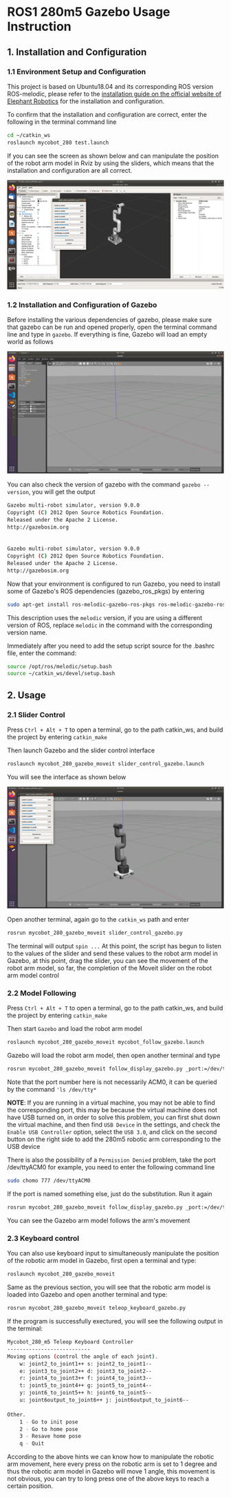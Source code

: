 # ROS1 280m5 Gazebo Usage Instruction

## 1. Installation and Configuration

### 1.1 Environment Setup and Configuration

This project is based on Ubuntu18.04 and its corresponding ROS version ROS-melodic, please refer to the [installation guide on the official website of Elephant Robotics](https://docs.elephantrobotics.com/docs/mycobot-m5-en/12-ApplicationBaseROS/12.1-ROS1/12.1.2-EnvironmentBuilding.html) for the installation and configuration.

To confirm that the installation and configuration are correct, enter the following in the terminal command line

```bash
cd ~/catkin_ws
roslaunch mycobot_280 test.launch
```

If you can see the screen as shown below and can manipulate the position of the robot arm model in Rviz by using the sliders, which means that the installation and configuration are all correct.

<img src="./image/2.png" title="" alt="2.png" data-align="center">

### 1.2 Installation and Configuration of Gazebo

Before installing the various dependencies of gazebo, please make sure that gazebo can be run and opened properly, open the terminal command line and type in `gazebo`. If everything is fine, Gazebo will load an empty world as follows

<img src="./image/10.png" title="" alt="10.png" data-align="center">

You can also check the version of gazebo with the command `gazebo --version`, you will get the output

```bash
Gazebo multi-robot simulator, version 9.0.0
Copyright (C) 2012 Open Source Robotics Foundation.
Released under the Apache 2 License.
http://gazebosim.org


Gazebo multi-robot simulator, version 9.0.0
Copyright (C) 2012 Open Source Robotics Foundation.
Released under the Apache 2 License.
http://gazebosim.org
```

Now that your environment is configured to run Gazebo, you need to install some of Gazebo's ROS dependencies (gazebo_ros_pkgs) by entering

```bash
sudo apt-get install ros-melodic-gazebo-ros-pkgs ros-melodic-gazebo-ros-control
```

This description uses the `melodic` version, if you are using a different version of ROS, replace `melodic` in the command with the corresponding version name.

Immediately after you need to add the setup script source for the .bashrc file, enter the command:

```bash
source /opt/ros/melodic/setup.bash
source ~/catkin_ws/devel/setup.bash
```

## 2. Usage

### 2.1 Slider Control

Press `Ctrl + Alt + T` to open a terminal, go to the path catkin_ws, and build the project by entering `catkin_make`

Then launch Gazebo and the slider control interface

```bash
roslaunch mycobot_280_gazebo_moveit slider_control_gazebo.launch
```

You will see the interface as shown below

<img src="./image/11.png" title="" alt="11.png" data-align="center">

Open another terminal, again go to the `catkin_ws` path and enter

```bash
rosrun mycobot_280_gazebo_moveit slider_control_gazebo.py 
```

The terminal will output `spin ...` At this point, the script has begun to listen to the values of the slider and send these values to the robot arm model in Gazebo, at this point, drag the slider, you can see the movement of the robot arm model, so far, the completion of the Moveit slider on the robot arm model control

### 2.2 Model Following

Press `Ctrl + Alt + T` to open a terminal, go to the path catkin_ws, and build the project by entering `catkin_make`

Then start `Gazebo` and load the robot arm model

```bash
roslaunch mycobot_280_gazebo_moveit mycobot_follow_gazebo.launch
```

Gazebo will load the robot arm model, then open another terminal and type

```bash
rosrun mycobot_280_gazebo_moveit follow_display_gazebo.py _port:=/dev/ttyACM0 _baud:=115200
```

Note that the port number here is not necessarily ACM0, it can be queried by the command `'ls /dev/tty*`

**NOTE**: If you are running in a virtual machine, you may not be able to find the corresponding port, this may be because the virtual machine does not have USB turned on, in order to solve this problem, you can first shut down the virtual machine, and then find `USB Device` in the settings, and check the `Enable USB Controller` option, select the `USB 3.0`, and click on the second button on the right side to add the 280m5 robotic arm corresponding to the USB device

There is also the possibility of a `Permission Denied` problem, take the port /dev/ttyACM0 for example, you need to enter the following command line

```bash
sudo chomo 777 /dev/ttyACM0
```

If the port is named something else, just do the substitution. Run it again

```bash
rosrun mycobot_280_gazebo_moveit follow_display_gazebo.py _port:=/dev/ttyACM0 _baud:=115200
```

You can see the Gazebo arm model follows the arm's movement

### 2.3 Keyboard control

You can also use keyboard input to simultaneously manipulate the position of the robotic arm model in Gazebo, first open a terminal and type:

```bash
roslaunch mycobot_280_gazebo_moveit 
```

Same as the previous section, you will see that the robotic arm model is loaded into Gazebo and open another terminal and type:

```bash
rosrun mycobot_280_gazebo_moveit teleop_keyboard_gazebo.py
```

If the program is successfully exectured, you will see the following output in the terminal:

```bash
Mycobot_280_m5 Teleop Keyboard Controller
---------------------------
Movimg options (control the angle of each joint).
    w: joint2_to_joint1++ s: joint2_to_joint1--
    e: joint3_to_joint2++ d: joint3_to_joint2--
    r: joint4_to_joint3++ f: joint4_to_joint3--
    t: joint5_to_joint4++ g: joint5_to_joint4--
    y: joint6_to_joint5++ h: joint6_to_joint5--
    u: joint6output_to_joint6++ j: joint6output_to_joint6--

Other.
    1 - Go to init pose
    2 - Go to home pose
    3 - Resave home pose
    q - Quit
```

According to the above hints we can know how to manipulate the robotic arm movement, here every press on the robotic arm is set to 1 degree and thus the robotic arm model in Gazebo will move 1 angle, this movement is not obvious, you can try to long press one of the above keys to reach a certain position.
